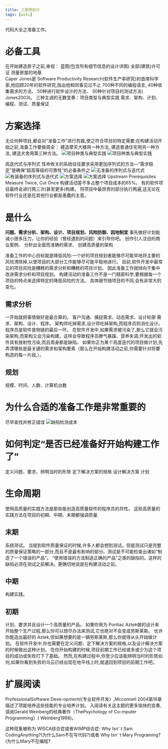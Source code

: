 ```yaml
---
title: 三思而后行
tags: [wiki]
---
```

代码大全之准备工作。
<!-- more -->
# 必备工具
在开始建造房子之前,审视：
蓝图(包含所有细节信息的设计详图)
全部(建筑)许可证
测量房屋的地基  
Caper Jones是 Software Productivity Research(软件生产率研究)的首席科学家,他回顾20年的软件研究,指出他和同事见过不止
700种不同的编程语言,
40种收集需求的方法、
50种进行软件设计的方法、
30种针对项目的测试方法( Jones2003)。
三种主调的无数变奏：项目类型与典型实践
需求、架构、计划、编程、测试、质量保证
# 方案选择
无论何种项目,都会对“准备工作”进行剪裁,使之符合项目的特定需要;在构建活动开始之前,准备工作要做周全：
建造摩天大楼用一种方法,
建造普通住宅用另一种方法,
建造犬舍用第三种方法。
![项目种类与典型实践](https://upload-images.jianshu.io/upload_images/6908911-845325aae45e6355.png?imageMogr2/auto-orient/strip%7CimageView2/2/w/1240)
![项目种类与典型实践](https://upload-images.jianshu.io/upload_images/6908911-5b9431db2a2cfc27.png?imageMogr2/auto-orient/strip%7CimageView2/2/w/1240)

高迭代式与序列式
性命攸关的系统往往要求采用更加序列式的方法—“需求稳定”是确保“超高等级的可靠性”的必备条件之
![无准备的序列式与迭代式](https://upload-images.jianshu.io/upload_images/6908911-22da391925683288.png?imageMogr2/auto-orient/strip%7CimageView2/2/w/1240)
![有装备的序列式与迭代式](https://upload-images.jianshu.io/upload_images/6908911-39c48db18b0494d2.png?imageMogr2/auto-orient/strip%7CimageView2/2/w/1240)
![方案选择](https://upload-images.jianshu.io/upload_images/6908911-e053cbb9582d5047.png?imageMogr2/auto-orient/strip%7CimageView2/2/w/1240)
![方案选择](https://upload-images.jianshu.io/upload_images/6908911-f4a24687627fef82.png?imageMogr2/auto-orient/strip%7CimageView2/2/w/1240)
Upstream Prerequisites
Measure Twice, Cut Once
构建活动差不多占整个项目成本的65%。
有的软件项目最终会进行两三次(甚至更多)构建。
将项目中最昂贵的部分执行两遍,这无论在软件行业还是在其他行业都是愚蠢的主意。


# 是什么
**问题、需求分析、架构、设计、项目规划、风险防御、因地制宜**
事先做好计划能减小很多压力，让你的经验（曾经遇到的问题）来引导你吧。
创作引人注目的商业案例、
分析出全面而准确的需求、
创建高质量的架构

准备工作的中心目标就是降低风险:一个好的项目规划者能够尽可能早地将主要的风险清除掉,以使项目的大部分工作能够尽可能平稳地进行。
目前,软件开发中最常见的项目风险是糟糕的需求分析和糟糕的项目计划。
因此准备工作就倾向于集中改进需求分析和项目规划。
构建活动的准备工作不是一门精密科学,要根据每一个项目的特点来选择特定的降低风险的方法。
具体细节随项目的不同,会有非常大的变化。
## 需求分析
一开始就把事情做好是最合算的。
客户沟通、捕捉需求、动态需求、设计轮廓
需求、架构、设计、程序。
架构师吃掉需求,设计师吃掉架构,而程序员则消化设计。程序员是软件食物链的最后一环。
在软件开发中,如果需求被污染了,那么它就会污染架构,而架构又会污染构建。这样会导致程序员脾气暴躁、营养失调;开发出的软件具有放射性污染,而且周身都是缺陷。
如果你正为某个高度迭代的项目做计划,先弄清哪些是最关键的需求和架构要素（那么在开始构建活动之前,你需要针对将要构造的每一片段,）。


## 规划
规模、时间、人数、计算机台数

# 为什么合适的准备工作是非常重要的
尽早查找并修正错误
![缺陷检测成本](https://upload-images.jianshu.io/upload_images/6908911-73bdbfba79a49a39.png?imageMogr2/auto-orient/strip%7CimageView2/2/w/1240)
# 如何判定“是否已经准备好开始构建工作了”
定义问题、要求、辨明当时的形势
定下解决方案的规格
设计解决方案
计划
# 生命周期
使用高质量的实践方法是那些能创造高质量软件的程序员的共性。
这些高质量的实践方法在项目的初期、中期、末期都强调质量.
## 末期
系统测试。
当提到软件质量保证的时候,许多人都会想到测试。但是测试只是完整的质量保证策略的一部分,而且不是最有影响的部分。测试是不可能检查出诸如“制造了一个错误的产品”。
“使用错误的方法制造正确的产品”之类的缺陷的。这样的缺陷必须在测试之前解决。更确切地说是在构建活动之前。
## 中期
构建实践。
## 初期
计划、要求并且设计一个高质量的产品。
如果你用为 Pontiac Aztek做的设计来开始整个生产过程,那么你可以想尽办法来测试,它也绝对不会变成劳斯莱斯。
也许你能造出最好的 Aztek,但如果想要的是一辆劳斯莱斯,那么你就得从头开始做计划。
在软件开发中,你也需要在定义问题、定下解决方案的规格,以及设计解决方案的时候做出这种计划。
在你开始构建的时候,项目前期工作已经或多或少为这个项目的成功或失败打下了基础。
然而,在构建过程中,你至少应该能辨明当时的形势如何,如果你看到失败的乌云已经出现在地平线上时,就退回到项目的前期工作吧。

# 扩展阅读
ProfessionalSoftware Deve-opment(《专业软件开发〉,Mcconnell 2004第16章描述了项能培养这些技能的专业培养计划。
入阅读有关这主题的更多愉快的变奏,请阅Gerald Weinberg的经典著作〈ThePsychology of Co-mputer Programming〉( Weinberg1998)。

这种现象被称为 WISCA综合症或者WIMP综合症: Why Isn' t Sam CodingAnything?(为什么Sam不在写代码?)或者 Why Isn' t Mary Programing?(为什么Mary不在编程?
